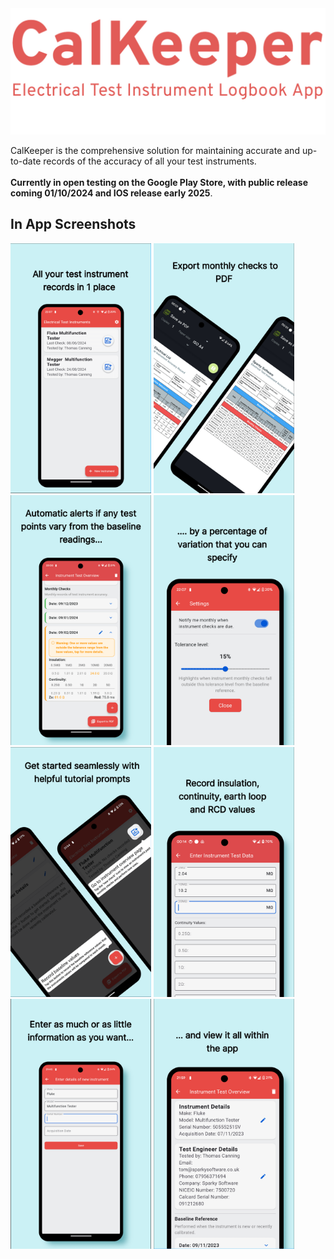 <img src="./assets/branding.png" width="900" alt="Branding"/>

CalKeeper is the comprehensive solution for maintaining accurate and up-to-date records of the accuracy of all your test instruments. <br><br>
**Currently in open testing on the Google Play Store, with public release coming 01/10/2024 and IOS release early 2025**.

## In App Screenshots
<img src="./assets/s1.png" width="225" alt="Screenshot 1"/> <img src="./assets/s2.png" width="225" alt="Screenshot 1"/>
<img src="./assets/s3.png" width="225" alt="Screenshot 3"/> <img src="./assets/s4.png" width="225" alt="Screenshot 3"/>
<img src="./assets/s5.png" width="225" alt="Screenshot 5"/> <img src="./assets/s6.png" width="225" alt="Screenshot 5"/>
<img src="./assets/s7.png" width="225" alt="Screenshot 7"/> <img src="./assets/s8.png" width="225" alt="Screenshot 7"/>
